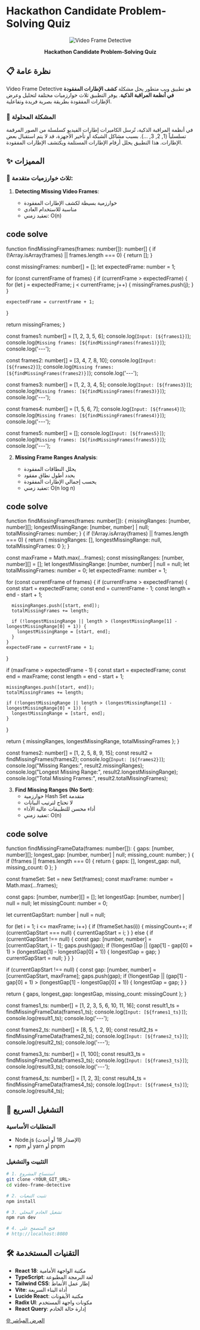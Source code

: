 # Hackathon Candidate Problem-Solving Quiz

<div align="center">

![Video Frame Detective](src/assets/hero-surveillance.jpg)

**Hackathon Candidate Problem-Solving Quiz**

</div>

## 📋 نظرة عامة

Video Frame Detective هو تطبيق ويب متطور يحل مشكلة **كشف الإطارات المفقودة في أنظمة المراقبة الذكية**. يوفر التطبيق ثلاث خوارزميات مختلفة لتحليل وعرض الإطارات المفقودة بطريقة بصرية فريدة وتفاعلية.

### 🎯 المشكلة المحلولة

في أنظمة المراقبة الذكية، تُرسل الكاميرات إطارات الفيديو كسلسلة من الصور المرقمة تسلسلياً (1, 2, 3, ...). بسبب مشاكل الشبكة أو تأخير الأجهزة، قد لا يتم استقبال بعض الإطارات. هذا التطبيق يحلل أرقام الإطارات المستلمة ويكتشف الإطارات المفقودة.

## ✨ المميزات

### 🔧 ثلاث خوارزميات متقدمة:

1. **Detecting Missing Video Frames**:

   - خوارزمية بسيطة لكشف الإطارات المفقودة
   - مناسبة للاستخدام العادي
   - تعقيد زمني: O(n)

## code solve

<div align="auto">
   function findMissingFrames(frames: number[]): number[] {
  if (!Array.isArray(frames) || frames.length === 0) {
    return [];
  }

const missingFrames: number[] = [];
let expectedFrame: number = 1;

for (const currentFrame of frames) {
if (currentFrame > expectedFrame) {
for (let j = expectedFrame; j < currentFrame; j++) {
missingFrames.push(j);
}
}

    expectedFrame = currentFrame + 1;

}

return missingFrames;
}

const frames1: number[] = [1, 2, 3, 5, 6];
console.log(`Input: [${frames1}]`);
console.log(`Missing frames: [${findMissingFrames(frames1)}]`);
console.log('---');

const frames2: number[] = [3, 4, 7, 8, 10];
console.log(`Input: [${frames2}]`);
console.log(`Missing frames: [${findMissingFrames(frames2)}]`);
console.log('---');

const frames3: number[] = [1, 2, 3, 4, 5];
console.log(`Input: [${frames3}]`);
console.log(`Missing frames: [${findMissingFrames(frames3)}]`);
console.log('---');

const frames4: number[] = [1, 5, 6, 7];
console.log(`Input: [${frames4}]`);
console.log(`Missing frames: [${findMissingFrames(frames4)}]`);
console.log('---');

const frames5: number[] = [];
console.log(`Input: [${frames5}]`);
console.log(`Missing frames: [${findMissingFrames(frames5)}]`);
console.log('---');

</div>

2. **Missing Frame Ranges Analysis**:

   - يحلل النطاقات المفقودة
   - يحدد أطول نطاق مفقود
   - يحسب إجمالي الإطارات المفقودة
   - تعقيد زمني: O(n log n)

## code solve

<div align="auto">
function findMissingFrames(frames: number[]): {
  missingRanges: [number, number][];
  longestMissingRange: [number, number] | null;
  totalMissingFrames: number;
} {
  if (!Array.isArray(frames) || frames.length === 0) {
    return {
      missingRanges: [],
      longestMissingRange: null,
      totalMissingFrames: 0
    };
  }

const maxFrame = Math.max(...frames);
const missingRanges: [number, number][] = [];
let longestMissingRange: [number, number] | null = null;
let totalMissingFrames: number = 0;
let expectedFrame: number = 1;

for (const currentFrame of frames) {
if (currentFrame > expectedFrame) {
const start = expectedFrame;
const end = currentFrame - 1;
const length = end - start + 1;

      missingRanges.push([start, end]);
      totalMissingFrames += length;

      if (!longestMissingRange || length > (longestMissingRange[1] - longestMissingRange[0] + 1)) {
        longestMissingRange = [start, end];
      }
    }
    expectedFrame = currentFrame + 1;

}

if (maxFrame > expectedFrame - 1) {
const start = expectedFrame;
const end = maxFrame;
const length = end - start + 1;

    missingRanges.push([start, end]);
    totalMissingFrames += length;

    if (!longestMissingRange || length > (longestMissingRange[1] - longestMissingRange[0] + 1)) {
      longestMissingRange = [start, end];
    }

}

return {
missingRanges,
longestMissingRange,
totalMissingFrames
};
}

const frames2: number[] = [1, 2, 5, 8, 9, 15];
const result2 = findMissingFrames(frames2);
console.log(`Input: [${frames2}]`);
console.log("Missing Ranges:", result2.missingRanges);
console.log("Longest Missing Range:", result2.longestMissingRange);
console.log("Total Missing Frames:", result2.totalMissingFrames);

</div>

3. **Find Missing Ranges (No Sort)**:
   - خوارزمية Hash Set متقدمة
   - لا تحتاج لترتيب البيانات
   - أداء محسن للتطبيقات عالية الأداء
   - تعقيد زمني: O(n)

## code solve

<div align="auto">
function findMissingFrameData(frames: number[]): {
  gaps: [number, number][];
  longest_gap: [number, number] | null;
  missing_count: number;
} {
  if (!frames || frames.length === 0) {
    return {
      gaps: [],
      longest_gap: null,
      missing_count: 0
    };
  }

const frameSet: Set<number> = new Set(frames);
const maxFrame: number = Math.max(...frames);

const gaps: [number, number][] = [];
let longestGap: [number, number] | null = null;
let missingCount: number = 0;

let currentGapStart: number | null = null;

for (let i = 1; i <= maxFrame; i++) {
if (!frameSet.has(i)) {
missingCount++;
if (currentGapStart === null) {
currentGapStart = i;
}
} else {
if (currentGapStart !== null) {
const gap: [number, number] = [currentGapStart, i - 1];
gaps.push(gap);
if (!longestGap || (gap[1] - gap[0] + 1) > (longestGap[1] - longestGap[0] + 1)) {
longestGap = gap;
}
currentGapStart = null;
}
}
}

if (currentGapStart !== null) {
const gap: [number, number] = [currentGapStart, maxFrame];
gaps.push(gap);
if (!longestGap || (gap[1] - gap[0] + 1) > (longestGap[1] - longestGap[0] + 1)) {
longestGap = gap;
}
}

return {
gaps,
longest_gap: longestGap,
missing_count: missingCount
};
}

const frames1_ts: number[] = [1, 2, 3, 5, 6, 10, 11, 16];
const result1_ts = findMissingFrameData(frames1_ts);
console.log(`Input: [${frames1_ts}]`);
console.log(result1_ts);
console.log('---');

const frames2_ts: number[] = [8, 5, 1, 2, 9];
const result2_ts = findMissingFrameData(frames2_ts);
console.log(`Input: [${frames2_ts}]`);
console.log(result2_ts);
console.log('---');

const frames3_ts: number[] = [1, 100];
const result3_ts = findMissingFrameData(frames3_ts);
console.log(`Input: [${frames3_ts}]`);
console.log(result3_ts);
console.log('---');

const frames4_ts: number[] = [1, 2, 3];
const result4_ts = findMissingFrameData(frames4_ts);
console.log(`Input: [${frames4_ts}]`);
console.log(result4_ts);

</div>

## 🚀 التشغيل السريع

### المتطلبات الأساسية

- Node.js (الإصدار 18 أو أحدث)
- npm أو yarn أو pnpm

### التثبيت والتشغيل

```bash
# 1. استنساخ المشروع
git clone <YOUR_GIT_URL>
cd video-frame-detective

# 2. تثبيت التبعيات
npm install

# 3. تشغيل الخادم المحلي
npm run dev

# 4. فتح المتصفح على
# http://localhost:8080
```

## 🛠️ التقنيات المستخدمة

- **React 18**: مكتبة الواجهة الأمامية
- **TypeScript**: لغة البرمجة المطبوعة
- **Tailwind CSS**: إطار عمل الأنماط
- **Vite**: أداة البناء السريعة
- **Lucide React**: مكتبة الأيقونات
- **Radix UI**: مكونات واجهة المستخدم
- **React Query**: إدارة حالة الخادم

[🌐 العرض المباشر](https://hackathon-candidate-problem-solving.vercel.app/)

</div>

